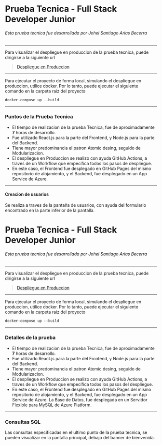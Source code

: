 # Prueba Tecnica - Full Stack Developer Junior
###### Esta prueba tecnica fue desarrollada por Johel Santiago Arias Becerra

------------
Para visualizar el despliegue en produccion de la prueba tecnica, puede dirigirse a la siguiente url

> [Despliegue en Produccion](https://5arsanti.github.io/pt-fullstack-dev-jr-etraining "Despliegue en Produccion")

------------
Para ejecutar el proyecto de forma local, simulando el despliegue en produccion, utilice docker. Por lo tanto, puede ejecutar el siguiente comando en la carpeta raiz del proyecto

    docker-compose up --build

------------

### Puntos de la Prueba Tecnica
- El tiempo de realizacion de la prueba Tecnica, fue de aproximadamente **7** horas de desarrollo.
- Fue utilizado React.js para la parte del Frontend, y Node.js para la parte del Backend.
- Tiene mayor predominancia el patron Atomic desing, seguido de Modularizacion.
- El despliegue en Produccion se realizo con ayuda GitHub Actions, a traves de un Workflow que empecifica todos los pasos de despliegue. 
- En este caso, el Frontend fue desplegado en GitHub Pages del mismo repositorio de alojamiento, y el Backend, fue desplegado en un App Service de Azure.

------------


#### Creacion de usuarios
Se realiza a traves de la pantaña de usuarios, con ayuda del formulario encontrado en la parte inferior de la pantalla.
# Prueba Tecnica - Full Stack Developer Junior
###### Esta prueba tecnica fue desarrollada por Johel Santiago Arias Becerra

------------
Para visualizar el despliegue en produccion de la prueba tecnica, puede dirigirse a la siguiente url

> [Despliegue en Produccion](https://5arsanti.github.io/pt-fullstack-dev-jr-etraining "Despliegue en Produccion")

------------
Para ejecutar el proyecto de forma local, simulando el despliegue en produccion, utilice docker. Por lo tanto, puede ejecutar el siguiente comando en la carpeta raiz del proyecto

    docker-compose up --build

------------

### Detalles de la prueba
- El tiempo de realizacion de la prueba Tecnica, fue de aproximadamente **7** horas de desarrollo.
- Fue utilizado React.js para la parte del Frontend, y Node.js para la parte del Backend.
- Tiene mayor predominancia el patron Atomic desing, seguido de Modularizacion.
- El despliegue en Produccion se realizo con ayuda GitHub Actions, a traves de un Workflow que empecifica todos los pasos del despliegue. 
- En este caso, el Frontend fue desplegado en GitHub Pages del mismo repositorio de alojamiento, y el Backend, fue desplegado en un App Service de Azure. La Base de Datos, fue desplegada en un Servidor Flexible para MySQL de Azure Platform.

------------

### Consultas SQL
Las consultas especificadas en el ultimo punto de la prueba tecnica, se pueden visualizar en la pantalla principal, debajo del banner de bienvenida.
















